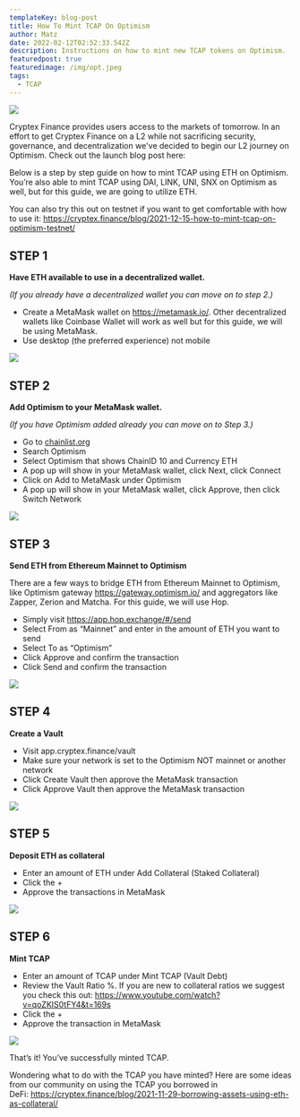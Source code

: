 ```yaml
---
templateKey: blog-post
title: How To Mint TCAP On Optimism
author: Matz
date: 2022-02-12T02:52:33.542Z
description: Instructions on how to mint new TCAP tokens on Optimism.
featuredpost: true
featuredimage: /img/opt.jpeg
tags:
  - TCAP
---
```

![](/img/opt.jpeg)

Cryptex Finance provides users access to the markets of tomorrow. In an effort to get Cryptex Finance on a L2 while not sacrificing security, governance, and decentralization we've decided to begin our L2 journey on Optimism. Check out the launch blog post here:

Below is a step by step guide on how to mint TCAP using ETH on Optimism. You’re also able to mint TCAP using DAI, LINK, UNI, SNX on Optimism as well, but for this guide, we are going to utilize ETH.

You can also try this out on testnet if you want to get comfortable with how to use it: [](https://cryptex.finance/blog/2021-12-15-how-to-mint-tcap-on-optimism-testnet/)<https://cryptex.finance/blog/2021-12-15-how-to-mint-tcap-on-optimism-testnet/>

## STEP 1

**Have ETH available to use in a decentralized wallet.**

*(If you already have a decentralized wallet you can move on to step 2.)*

* Create a MetaMask wallet on [](https://metamask.io/)<https://metamask.io/>. Other decentralized wallets like Coinbase Wallet will work as well but for this guide, we will be using MetaMask.
* Use desktop (the preferred experience) not mobile

![](/img/metamask.png)

## STEP 2

**Add Optimism to your MetaMask wallet.**

*(If you have Optimism added already you can move on to Step 3.)*

* Go to [chainlist.org](http://chainlist.org)
* Search Optimism
* Select Optimism that shows ChainID 10 and Currency ETH
* A pop up will show in your MetaMask wallet, click Next, click Connect
* Click on Add to MetaMask under Optimism 
* A pop up will show in your MetaMask wallet, click Approve, then click Switch Network

![](/img/switch-network.png)

## STEP 3

**Send ETH from Ethereum Mainnet to Optimism**

There are a few ways to bridge ETH from Ethereum Mainnet to Optimism, like Optimism gateway [](https://gateway.optimism.io/)<https://gateway.optimism.io/> and aggregators like Zapper, Zerion and Matcha. For this guide, we will use Hop.

* Simply visit [](https://app.hop.exchange/#/send)<https://app.hop.exchange/#/send>
* Select From as “Mainnet” and enter in the amount of ETH you want to send
* Select To as “Optimism”
* Click Approve and confirm the transaction
* Click Send and confirm the transaction

![](/img/step-3.png)

## STEP 4

**Create a Vault**

* Visit app.cryptex.finance/vault
* Make sure your network is set to the Optimism NOT mainnet or another network
* Click Create Vault then approve the MetaMask transaction
* Click Approve Vault then approve the MetaMask transaction

![](/img/approve-vault.png)

## STEP 5

**Deposit ETH as collateral**

* Enter an amount of ETH under Add Collateral (Staked Collateral)
* Click the +
* Approve the transactions in MetaMask

![](/img/eth-collateral.png)

## STEP 6

**Mint TCAP**

* Enter an amount of TCAP under Mint TCAP (Vault Debt)
* Review the Vault Ratio %. If you are new to collateral ratios we suggest you check this out: [](https://www.youtube.com/watch?v=qoZKIS0tFY4&t=169s)<https://www.youtube.com/watch?v=qoZKIS0tFY4&t=169s>
* Click the +
* Approve the transaction in MetaMask

![](/img/mint-tcap.png)

That’s it! You’ve successfully minted TCAP.

Wondering what to do with the TCAP you have minted? Here are some ideas from our community on using the TCAP you borrowed in DeFi: [](https://cryptex.finance/blog/2021-11-29-borrowing-assets-using-eth-as-collateral/)<https://cryptex.finance/blog/2021-11-29-borrowing-assets-using-eth-as-collateral/>
